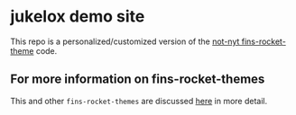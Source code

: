 # jukelox demo site

This repo is a personalized/customized version of the [not-nyt fins-rocket-theme](https://github.com/petecarapetyan/fins-rocket-themes/blob/main/not-nyt/src/docs/) code.

## For more information on fins-rocket-themes

This and other `fins-rocket-themes` are discussed [here](https://webappwriter.com/rocket-themes/) in more detail.
